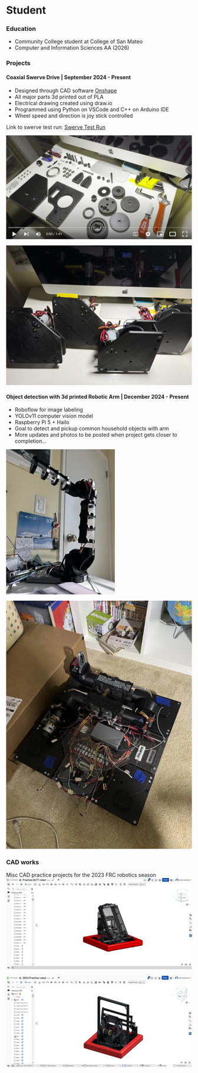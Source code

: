 # Student

### Education
- Community College student at College of San Mateo
- Computer and Information Sciences AA (2026)

### Projects
#### Coaxial Swerve Drive | September 2024 - Present

- Designed through CAD software [Onshape](https://cad.onshape.com/documents/157f83f5ce2658bddeb31e4e/w/17c006737b5bd68f1b0c3faa/e/d10b6003bbe866a4020eadc7?renderMode=0&uiState=6760c6c701bd045a6a9dfbdd)
- All major parts 3d printed out of PLA
- Electrical drawing created using draw.io
- Programmed using Python on VSCode and C++ on Arduino IDE
- Wheel speed and direction is joy stick controlled

Link to swerve test run: [Swerve Test Run](https://youtube.com/shorts/e3Hp_WbGmZE)
  
[![Swerve Module Assembly](/assets/img/youtubeSwerveModuleScreenshot.jpg)](https://youtu.be/xb2VBfcx2i0)

![Swerve Modules](/assets/img/SwerveModules.jpg)

#### Object detection with 3d printed Robotic Arm | December 2024 - Present
- Roboflow for image labeling
- YOLOv11 computer vision model
- Raspberry Pi 5 + Hailo
- Goal to detect and pickup common household objects with arm
- More updates and photos to be posted when project gets closer to completion...
  
![Robotic Arm](/assets/img/RoboArm.jpg)

![Robot Unwired](/assets/img/robotunwired.webp)

### CAD works
Misc CAD practice projects for the 2023 FRC robotics season
![Robotic Arm](/assets/img/Practice8177Robot.jpg)

![Robotic Arm](/assets/img/2023PracticeRobot.png)
